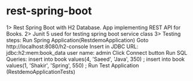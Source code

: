# rest-spring-boot
1> Rest Spring Boot with H2 Database. App implementing REST API for Books.
2> Junit 5 used for testing spring boot service class
3> Testing steps:
Run Spring Application(RestdemoApplication)
Goto http://localhost:8080/h2-console
Insert in JDBC URL:
jdbc:h2:mem:book_data
user name: admin
Click Connect button
Run SQL Queries:
insert into book values(4, 'Saeed', 'Java', 350) ;
insert into book values(1, 'Shakir', 'Spring', 550) ;
Run Test Application (RestdemoApplicationTests)

